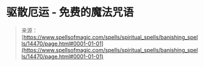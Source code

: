 <!--yml

category: 未分类

date: 2024-06-12 18:53:24

-->

# 驱散厄运 - 免费的魔法咒语

> 来源：[https://www.spellsofmagic.com/spells/spiritual_spells/banishing_spells/14470/page.html#0001-01-01](https://www.spellsofmagic.com/spells/spiritual_spells/banishing_spells/14470/page.html#0001-01-01)

